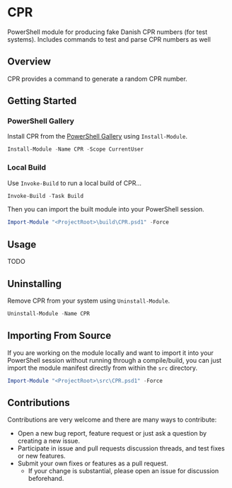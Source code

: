 # CPR

PowerShell module for producing fake Danish CPR numbers (for test systems). Includes commands to test and parse CPR numbers as well

## Overview

CPR provides a command to generate a random CPR number.

## Getting Started

### PowerShell Gallery

Install CPR from the [PowerShell Gallery](https://www.powershellgallery.com/) using `Install-Module`.

```powershell
Install-Module -Name CPR -Scope CurrentUser
```

### Local Build

Use `Invoke-Build` to run a local build of CPR...

```powershell
Invoke-Build -Task Build
```

Then you can import the built module into your PowerShell session.

```powershell
Import-Module "<ProjectRoot>\build\CPR.psd1" -Force
```

## Usage

TODO

## Uninstalling

Remove CPR from your system using `Uninstall-Module`.

```powershell
Uninstall-Module -Name CPR
```

## Importing From Source

If you are working on the module locally and want to import it into your PowerShell session without running through a compile/build, you can just import the module manifest directly from within the ```src``` directory.

```powershell
Import-Module "<ProjectRoot>\src\CPR.psd1" -Force
```

## Contributions

Contributions are very welcome and there are many ways to contribute:

- Open a new bug report, feature request or just ask a question by creating a new issue.
- Participate in issue and pull requests discussion threads, and test fixes or new features.
- Submit your own fixes or features as a pull request.
  - If your change is substantial, please open an issue for discussion beforehand.

